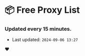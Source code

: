 # :package: Free Proxy List
### Updated every 15 minutes.

- Last updated: `2024-09-06 13:27`

:heart:
